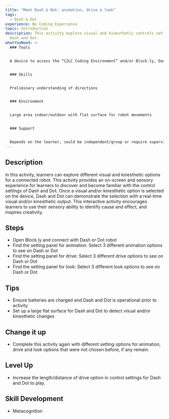 ```yaml
---
title: "Meet Dash & Dot: animation, drive & look"
tags:
  - Dash & Dot
experience: No Coding Experience
topic: Introduction
description: This activity explore visual and kinesthetic controls settings for
  Dash and Dot.
whatYouNeed: >-
  ### Tools


  A device to access the “C2LC Coding Environment” and/or Block.ly, Dash and Dot


  ### Skills


  Preliminary understanding of directions


  ### Environment


  Large area indoor/outdoor with flat surface for robot movements


  ### Support


  Depends on the learner, could be independent/group or require supervision/facilitation
---
```

## Description

In this activity, learners can explore different visual and kinesthetic options for a connected robot. This activity provides an on-screen and sensory experience for learners to discover and become familiar with the control settings of Dash and Dot. Once a visual and/or kinesthetic option is selected on the device, Dash and Dot can demonstrate the selection with a real-time visual and/or kinesthetic output. This interactive activity encourages learners to use their sensory ability to identify cause and effect, and inspires creativity.

## Steps

* Open Block.ly and connect with Dash or Dot robot
* Find the setting panel for animation: Select 3 different animation options to see on Dash or Dot
* Find the setting panel for drive: Select 3 different drive options to see on Dash or Dot
* Find the setting panel for look: Select 3 different look options to see on Dash or Dot

## Tips

* Ensure batteries are charged and Dash and Dot is operational prior to activity
* Set up a large flat surface for Dash and Dot to detect visual and/or kinesthetic changes 

## Change it up 

* Complete this activity again with different setting options for animation, drive and look options that were not chosen before, if any remain.

## Level Up

* Increase the length/distance of drive option in control settings for Dash and Dot to play.

## Skill Development

* Metacognition